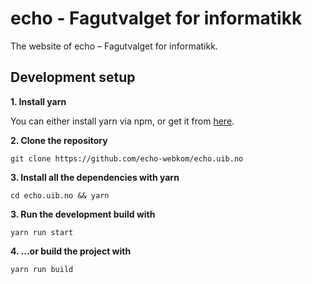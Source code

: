 # echo - Fagutvalget for informatikk

The website of echo – Fagutvalget for informatikk.


## Development setup

**1. Install yarn**

You can either install yarn via npm, or get it from [here](https://classic.yarnpkg.com/en/docs/install/#debian-stable).

**2. Clone the repository**

    git clone https://github.com/echo-webkom/echo.uib.no

**3. Install all the dependencies with yarn**

    cd echo.uib.no && yarn

**3. Run the development build with**

    yarn run start

**4. ...or build the project with**
        
    yarn run build
